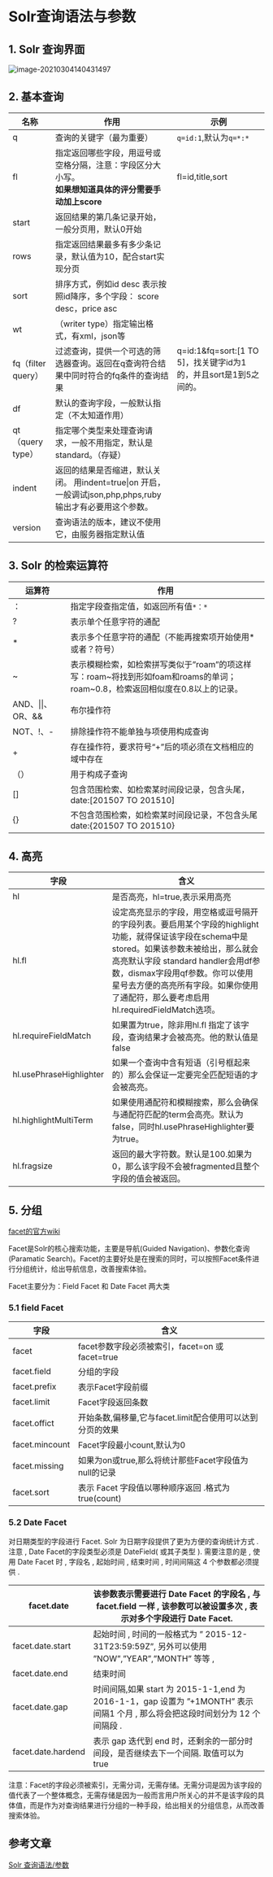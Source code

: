 # Solr查询语法与参数

## 1. Solr 查询界面

![image-20210304140431497](https://gitee.com/zszdevelop/blogimage/raw/master/img/image-20210304140431497.png)

## 2. 基本查询

| 名称               | 作用                                                         | 示例                                                         |
| ------------------ | ------------------------------------------------------------ | ------------------------------------------------------------ |
| q                  | 查询的关键字（最为重要）                                     | `q=id:1`,默认为`q=*:*`                                       |
| fl                 | 指定返回哪些字段，用逗号或空格分隔，注意：字段区分大小写。<br />**如果想知道具体的评分需要手动加上score** | fl=id,title,sort                                             |
| start              | 返回结果的第几条记录开始，一般分页用，默认0开始              |                                                              |
| rows               | 指定返回结果最多有多少条记录，默认值为10，配合start实现分页  |                                                              |
| sort               | 排序方式，例如id desc 表示按照id降序，多个字段： score desc，price asc |                                                              |
| wt                 | （writer type）指定输出格式，有xml，json等                   |                                                              |
| fq（filter query） | 过滤查询，提供一个可选的筛选器查询。返回在q查询符合结果中同时符合的fq条件的查询结果 | q=id:1&fq=sort:[1 TO 5]，找关键字id为1 的，并且sort是1到5之间的。 |
| df                 | 默认的查询字段，一般默认指定（不太知道作用）                 |                                                              |
| qt（query type）   | 指定哪个类型来处理查询请求，一般不用指定，默认是standard。（存疑） |                                                              |
| indent             | 返回的结果是否缩进，默认关闭。 用indent=true\|on 开启，一般调试json,php,phps,ruby输出才有必要用这个参数。 |                                                              |
| version            | 查询语法的版本，建议不使用它，由服务器指定默认值             |                                                              |

## 3. Solr 的检索运算符

| 运算符            | 作用                                                         |
| ----------------- | ------------------------------------------------------------ |
| ：                | 指定字段查指定值，如返回所有值`*：*`                         |
| ?                 | 表示单个任意字符的通配                                       |
| *                 | 表示多个任意字符的通配（不能再搜索项开始使用* 或者？符号）   |
| ~                 | 表示模糊检索，如检索拼写类似于”roam”的项这样写：roam~将找到形如foam和roams的单词；roam~0.8，检索返回相似度在0.8以上的记录。 |
| AND、\|\|、OR、&& | 布尔操作符                                                   |
| NOT、!、-         | 排除操作符不能单独与项使用构成查询                           |
| +                 | 存在操作符，要求符号“+”后的项必须在文档相应的域中存在        |
| （）              | 用于构成子查询                                               |
| []                | 包含范围检索、如检索某时间段记录，包含头尾，date:[201507 TO 201510] |
| {}                | 不包含范围检索，如检索某时间段记录，不包含头尾date:{201507 TO 201510} |

## 4. 高亮

| 字段                    | 含义                                                         |
| ----------------------- | ------------------------------------------------------------ |
| hl                      | 是否高亮，hl=true,表示采用高亮                               |
| hl.fl                   | 设定高亮显示的字段，用空格或逗号隔开的字段列表。要启用某个字段的highlight功能，就得保证该字段在schema中是stored。如果该参数未被给出，那么就会高亮默认字段 standard handler会用df参数，dismax字段用qf参数。你可以使用星号去方便的高亮所有字段。如果你使用了通配符，那么要考虑启用hl.requiredFieldMatch选项。 |
| hl.requireFieldMatch    | 如果置为true，除非用hl.fl 指定了该字段，查询结果才会被高亮。他的默认值是false |
| hl.usePhraseHighlighter | 如果一个查询中含有短语（引号框起来的）那么会保证一定要完全匹配短语的才会被高亮。 |
| hl.highlightMultiTerm   | 如果使用通配符和模糊搜索，那么会确保与通配符匹配的term会高亮。默认为false，同时hl.usePhraseHighlighter要为true。 |
| hl.fragsize             | 返回的最大字符数。默认是100.如果为0，那么该字段不会被fragmented且整个字段的值会被返回。 |

## 5. 分组

[facet的官方wiki](http://wiki.apache.org/solr/SimpleFacetParameters#Facet_Fields_and_Facet_Queries)

Facet是Solr的核心搜索功能，主要是导航(Guided Navigation)、参数化查询(Paramatic Search)。Facet的主要好处是在搜索的同时，可以按照Facet条件进行分组统计，给出导航信息，改善搜索体验。

Facet主要分为：Field Facet 和 Date Facet 两大类

### 5.1 field Facet

| 字段           | 含义                                                      |
| -------------- | --------------------------------------------------------- |
| facet          | facet参数字段必须被索引，facet=on 或 facet=true           |
| facet.field    | 分组的字段                                                |
| facet.prefix   | 表示Facet字段前缀                                         |
| facet.limit    | Facet字段返回条数                                         |
| facet.offict   | 开始条数,偏移量,它与facet.limit配合使用可以达到分页的效果 |
| facet.mincount | Facet字段最小count,默认为0                                |
| facet.missing  | 如果为on或true,那么将统计那些Facet字段值为null的记录      |
| facet.sort     | 表示 Facet 字段值以哪种顺序返回 .格式为 true(count)       |

### 5.2 Date Facet

对日期类型的字段进行 Facet. Solr 为日期字段提供了更为方便的查询统计方式 .注意 , Date Facet的字段类型必须是 DateField( 或其子类型 ). 需要注意的是 , 使用 Date Facet 时 , 字段名 , 起始时间 , 结束时间 , 时间间隔这 4 个参数都必须提供 .

| facet.date         | 该参数表示需要进行 Date Facet 的字段名 , 与 facet.field 一样 , 该参数可以被设置多次 , 表示对多个字段进行 Date Facet. |
| ------------------ | ------------------------------------------------------------ |
| facet.date.start   | 起始时间 , 时间的一般格式为 ” 2015-12-31T23:59:59Z”, 另外可以使用 ”NOW”,”YEAR”,”MONTH” 等等 , |
| facet.date.end     | 结束时间                                                     |
| facet.date.gap     | 时间间隔,如果 start 为 2015-1-1,end 为 2016-1-1，gap 设置为 ”+1MONTH” 表示间隔1 个月 , 那么将会把这段时间划分为 12 个间隔段 . |
| facet.date.hardend | 表示 gap 迭代到 end 时，还剩余的一部分时间段，是否继续去下一个间隔. 取值可以为 true |

注意：Facet的字段必须被索引，无需分词，无需存储。无需分词是因为该字段的值代表了一个整体概念，无需存储是因为一般而言用户所关心的并不是该字段的具体值，而是作为对查询结果进行分组的一种手段，给出相关的分组信息，从而改善搜索体验。

## 参考文章

[Solr 查询语法/参数](https://www.cnblogs.com/shaosks/p/8042867.html)
